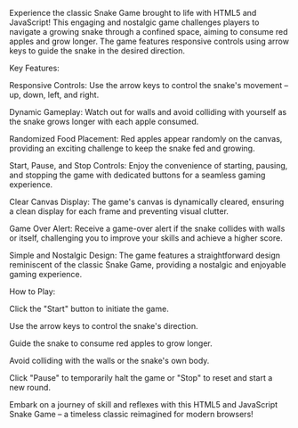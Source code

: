 Experience the classic Snake Game brought to life with HTML5 and JavaScript! This engaging and nostalgic game challenges players to navigate a growing snake through a confined space, aiming to consume red apples and grow longer. The game features responsive controls using arrow keys to guide the snake in the desired direction.

Key Features:

Responsive Controls: Use the arrow keys to control the snake's movement – up, down, left, and right.

Dynamic Gameplay: Watch out for walls and avoid colliding with yourself as the snake grows longer with each apple consumed.

Randomized Food Placement: Red apples appear randomly on the canvas, providing an exciting challenge to keep the snake fed and growing.

Start, Pause, and Stop Controls: Enjoy the convenience of starting, pausing, and stopping the game with dedicated buttons for a seamless gaming experience.

Clear Canvas Display: The game's canvas is dynamically cleared, ensuring a clean display for each frame and preventing visual clutter.

Game Over Alert: Receive a game-over alert if the snake collides with walls or itself, challenging you to improve your skills and achieve a higher score.

Simple and Nostalgic Design: The game features a straightforward design reminiscent of the classic Snake Game, providing a nostalgic and enjoyable gaming experience.

How to Play:

Click the "Start" button to initiate the game.

Use the arrow keys to control the snake's direction.

Guide the snake to consume red apples to grow longer.

Avoid colliding with the walls or the snake's own body.

Click "Pause" to temporarily halt the game or "Stop" to reset and start a new round.

Embark on a journey of skill and reflexes with this HTML5 and JavaScript Snake Game – a timeless classic reimagined for modern browsers!
